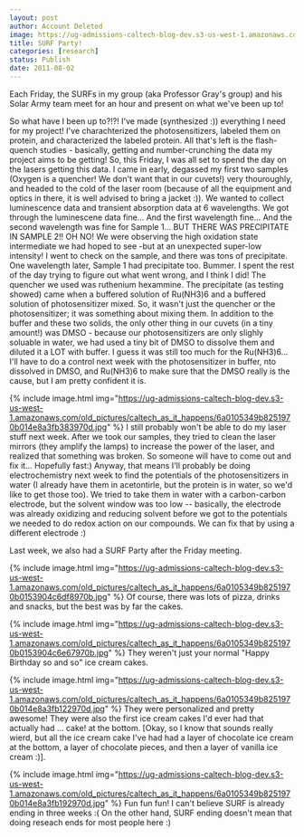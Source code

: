 ```yaml
---
layout: post
author: Account Deleted
image: https://ug-admissions-caltech-blog-dev.s3-us-west-1.amazonaws.com/old_pictures/caltech_as_it_happens/6a0105349b8251970b0153904c70c8970b.jpg
title: SURF Party!
categories: [research]
status: Publish
date: 2011-08-02
---
```



Each Friday, the SURFs in my group (aka Professor Gray's group) and his Solar Army team meet for an hour and present on what we've been up to!

So what have I been up to?!?! I've made (synthesized :)) everything I need for my project! I've charachterized the photosensitizers, labeled them on protein, and characterized the labeled protein. All that's left is the flash-quench studies - basically, getting and number-crunching the data my project aims to be getting! So, this Friday, I was all set to spend the day on the lasers getting this data. I came in early, degassed my first two samples (Oxygen is a quencher! We don't want that in our cuvets!) very thouroughly, and headed to the cold of the laser room (because of all the equipment and optics in there, it is well advised to bring a jacket :)). We wanted to collect luminescence data and transient absorption data at 6 wavelengths. We got through the luminescene data fine... And the first wavelength fine... And the second wavelength was fine for Sample 1... BUT THERE WAS PRECIPITATE IN SAMPLE 2!! OH NO! We were observing the high oxidation state intermediate we had hoped to see -but at an unexpected super-low intensity! I went to check on the sample, and there was tons of precipitate. One wavelength later, Sample 1 had precipitate too. Bummer. I spent the rest of the day trying to figure out what went wrong, and I think I did! The quencher we used was ruthenium hexammine. The precipitate (as testing showed) came when a buffered solution of Ru(NH3)6 and a buffered solution of photosensitizer mixed. So, it wasn't just the quencher or the photosensitizer; it was something about mixing them. In addition to the buffer and these two solids, the only other thing in our cuvets (in a tiny amount!) was DMSO - because our photosensitizers are only slighly soluable in water, we had used a tiny bit of DMSO to dissolve them and diluted it a LOT with buffer. I guess it was still too much for the Ru(NH3)6... I'll have to do a control next week with the photosensitizer in buffer, nto dissolved in DMSO, and Ru(NH3)6 to make sure that the DMSO really is the cause, but I am pretty confident it is.


{% include image.html img="https://ug-admissions-caltech-blog-dev.s3-us-west-1.amazonaws.com/old_pictures/caltech_as_it_happens/6a0105349b8251970b014e8a3fb383970d.jpg" %}
I still probably won't be able to do my laser stuff next week. After we took our samples, they tried to clean the laser mirrors (they amplify the lamps) to increase the power of the laser, and realized that something was broken. So someone will have to come out and fix it... Hopefully fast:) Anyway, that means I'll probably be doing electrochemistry next week to find the potentials of the photosensitizers in water (I already have them in acetontirle, but the protein is in water, so we'd like to get those too). We tried to take them in water with a carbon-carbon electrode, but the solvent window was too low -- basically, the electrode was already oxidizing and reducing solvent before we got to the potentials we needed to do redox action on our compounds. We can fix that by using a different electrode :)

Last week, we also had a SURF Party after the Friday meeting.


{% include image.html img="https://ug-admissions-caltech-blog-dev.s3-us-west-1.amazonaws.com/old_pictures/caltech_as_it_happens/6a0105349b8251970b0153904c6df8970b.jpg" %}
Of course, there was lots of pizza, drinks and snacks, but the best was by far the cakes.


{% include image.html img="https://ug-admissions-caltech-blog-dev.s3-us-west-1.amazonaws.com/old_pictures/caltech_as_it_happens/6a0105349b8251970b0153904c6e67970b.jpg" %}
They weren't just your normal "Happy Birthday so and so" ice cream cakes.


{% include image.html img="https://ug-admissions-caltech-blog-dev.s3-us-west-1.amazonaws.com/old_pictures/caltech_as_it_happens/6a0105349b8251970b014e8a3fb122970d.jpg" %}
They were personalized and pretty awesome!  They were also the first ice cream cakes I'd ever had that actually had ... cake! at the bottom.  [Okay, so I know that sounds really wierd, but all the ice cream cake I've had had a layer of chocolate ice cream at the bottom, a layer of chocolate pieces, and then a layer of vanilla ice cream :)].


{% include image.html img="https://ug-admissions-caltech-blog-dev.s3-us-west-1.amazonaws.com/old_pictures/caltech_as_it_happens/6a0105349b8251970b014e8a3fb192970d.jpg" %}
Fun fun fun! I can't believe SURF is already ending in three weeks :( On the other hand, SURF ending doesn't mean that doing reseach ends for most people here :)

